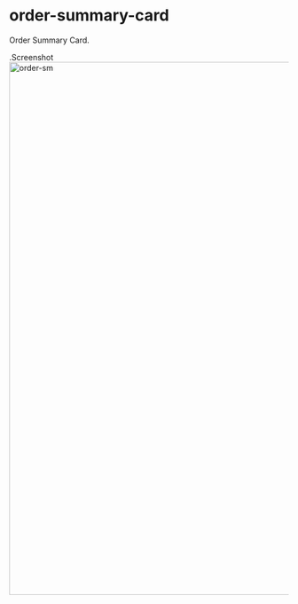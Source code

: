 # order-summary-card
Order Summary Card.

.Screenshot
<img width="960" alt="order-sm" src="https://user-images.githubusercontent.com/67074459/131487777-3542863a-0a20-4020-b5bb-1f02c3a89096.PNG">
